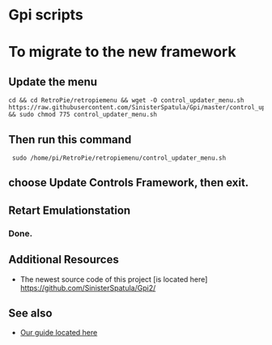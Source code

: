# Gpi scripts

# To migrate to the new framework

## Update the menu

```shell
cd && cd RetroPie/retropiemenu && wget -O control_updater_menu.sh  https://raw.githubusercontent.com/SinisterSpatula/Gpi/master/control_updater_menu.sh && sudo chmod 775 control_updater_menu.sh
```

## Then run this command

```shell
 sudo /home/pi/RetroPie/retropiemenu/control_updater_menu.sh
```
## choose Update Controls Framework, then exit.

## Retart Emulationstation

### Done.


## Additional Resources

* The newest source code of this project [is located here] https://github.com/SinisterSpatula/Gpi2/

## See also

* [Our guide located here](https://sinisterspatula.github.io/SuperRetropieGuides/Controls_Updater_Menu)
